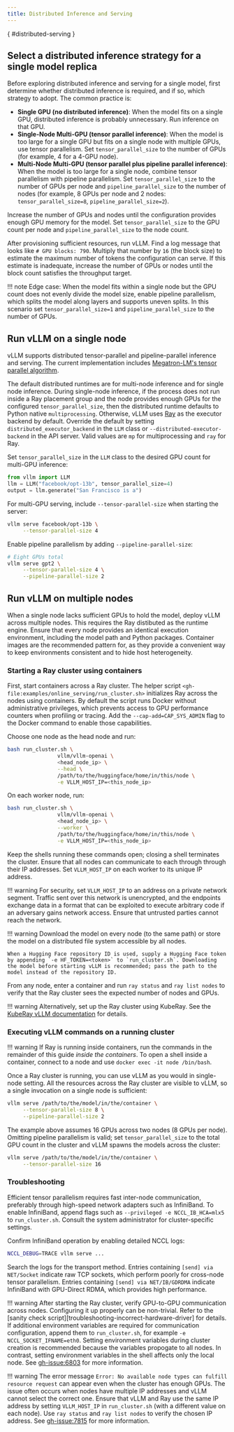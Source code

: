 ```yaml
---
title: Distributed Inference and Serving
---
```

[](){ #distributed-serving }

## Select a distributed inference strategy for a single model replica

Before exploring distributed inference and serving for a single model, first determine whether distributed inference is required, and if so, which strategy to adopt. The common practice is:

- **Single GPU (no distributed inference)**: When the model fits on a single GPU, distributed inference is probably unnecessary. Run inference on that GPU.
- **Single-Node Multi-GPU (tensor parallel inference)**: When the model is too large for a single GPU but fits on a single node with multiple GPUs, use tensor parallelism. Set `tensor_parallel_size` to the number of GPUs (for example, 4 for a 4-GPU node).
- **Multi-Node Multi-GPU (tensor parallel plus pipeline parallel inference)**: When the model is too large for a single node, combine tensor parallelism with pipeline parallelism. Set `tensor_parallel_size` to the number of GPUs per node and `pipeline_parallel_size` to the number of nodes (for example, 8 GPUs per node and 2 nodes: `tensor_parallel_size=8`, `pipeline_parallel_size=2`).

Increase the number of GPUs and nodes until the configuration provides enough GPU memory for the model. Set `tensor_parallel_size` to the GPU count per node and `pipeline_parallel_size` to the node count.

After provisioning sufficient resources, run vLLM. Find a log message that looks like `# GPU blocks: 790`. Multiply that number by `16` (the block size) to estimate the maximum number of tokens the configuration can serve. If this estimate is inadequate, increase the number of GPUs or nodes until the block count satisfies the throughput target.

!!! note
    Edge case: When the model fits within a single node but the GPU count does not evenly divide the model size, enable pipeline parallelism, which splits the model along layers and supports uneven splits. In this scenario set `tensor_parallel_size=1` and `pipeline_parallel_size` to the number of GPUs.

## Run vLLM on a single node

vLLM supports distributed tensor-parallel and pipeline-parallel inference and serving. The current implementation includes [Megatron-LM's tensor parallel algorithm](https://arxiv.org/pdf/1909.08053.pdf). 

The default distributed runtimes are for multi-node inference and  for single node inference. During single-node inference, if the process does not run inside a Ray placement group and the node provides enough GPUs for the configured `tensor_parallel_size`, then the distributed runtime defaults to Python native `multiprocessing`. Otherwise, vLLM uses [Ray](https://github.com/ray-project/ray) as the executor backend by default. Override the default by setting `distributed_executor_backend` in the `LLM` class or `--distributed-executor-backend` in the API server. Valid values are `mp` for multiprocessing and `ray` for Ray.

Set `tensor_parallel_size` in the `LLM` class to the desired GPU count for multi-GPU inference:

```python
from vllm import LLM
llm = LLM("facebook/opt-13b", tensor_parallel_size=4)
output = llm.generate("San Francisco is a")
```

For multi-GPU serving, include `--tensor-parallel-size` when starting the server:

```bash
vllm serve facebook/opt-13b \
     --tensor-parallel-size 4
```

Enable pipeline parallelism by adding `--pipeline-parallel-size`:

```bash
# Eight GPUs total
vllm serve gpt2 \
     --tensor-parallel-size 4 \
     --pipeline-parallel-size 2
```

## Run vLLM on multiple nodes

When a single node lacks sufficient GPUs to hold the model, deploy vLLM across multiple nodes. This requires the Ray distibuted as the runtime engine. Ensure that every node provides an identical execution environment, including the model path and Python packages. Container images are the recommended pattern for, as they provide a convenient way to keep environments consistent and to hide host heterogeneity.



### Starting a Ray cluster using containers

First, start containers across a Ray cluster. The helper script `<gh-file:examples/online_serving/run_cluster.sh>` initializes Ray across the nodes using containers. By default the script runs Docker without administrative privileges, which prevents access to GPU performance counters when profiling or tracing. Add the `--cap-add=CAP_SYS_ADMIN` flag to the Docker command to enable those capabilities.

Choose one node as the head node and run:

```bash
bash run_cluster.sh \
                vllm/vllm-openai \
                <head_node_ip> \
                --head \
                /path/to/the/huggingface/home/in/this/node \
                -e VLLM_HOST_IP=<this_node_ip>
```

On each worker node, run:

```bash
bash run_cluster.sh \
                vllm/vllm-openai \
                <head_node_ip> \
                --worker \
                /path/to/the/huggingface/home/in/this/node \
                -e VLLM_HOST_IP=<this_node_ip>
```

Keep the shells running these commands open; closing a shell terminates the cluster. Ensure that all nodes can communicate to each through through their IP addresses. Set `VLLM_HOST_IP` on each worker to its unique IP address.

!!! warning
    For security, set `VLLM_HOST_IP` to an address on a private network segment. Traffic sent over this network is unencrypted, and the endpoints exchange data in a format that can be exploited to execute arbitrary code if an adversary gains network access. Ensure that untrusted parties cannot reach the network.


!!! warning
    Download the model on every node (to the same path) or store the model on a distributed file system accessible by all nodes.

    When a Hugging Face repository ID is used, supply a Hugging Face token by appending `-e HF_TOKEN=<token>` to `run_cluster.sh`. Downloading the model before starting vLLM is recommended; pass the path to the model instead of the repository ID.

From any node, enter a container and run `ray status` and `ray list nodes` to verify that the Ray cluster sees the expected number of nodes and GPUs.

!!! warning
    Alternatively, set up the Ray cluster using KubeRay. See the [KubeRay vLLM documentation](https://docs.ray.io/en/latest/cluster/kubernetes/examples/vllm-rayservice.html) for details.

### Executing vLLM commands on a running cluster 

!!! warning
     If Ray is running inside containers, run the commands in the remainder of this guide *inside the containers*. To open a shell inside a container, connect to a node and use `docker exec -it node /bin/bash`.

Once a Ray cluster is running, you can use vLLM as you would in single-node setting. All the resources across the Ray cluster are visible to vLLM, so a single invocation on a single node is sufficient:

```bash
vllm serve /path/to/the/model/in/the/container \
     --tensor-parallel-size 8 \
     --pipeline-parallel-size 2
```

The example above assumes 16 GPUs across two nodes (8 GPUs per node). Omitting pipeline parallelism is valid; set `tensor_parallel_size` to the total GPU count in the cluster and vLLM spawns the models across the cluster:

```bash
vllm serve /path/to/the/model/in/the/container \
     --tensor-parallel-size 16
```

### Troubleshooting

Efficient tensor parallelism requires fast inter-node communication, preferably through high-speed network adapters such as InfiniBand. To enable InfiniBand, append flags such as `--privileged -e NCCL_IB_HCA=mlx5` to `run_cluster.sh`. Consult the system administrator for cluster-specific settings.

Confirm InfiniBand operation by enabling detailed NCCL logs:

```bash
NCCL_DEBUG=TRACE vllm serve ...
```

Search the logs for the transport method. Entries containing `[send] via NET/Socket` indicate raw TCP sockets, which perform poorly for cross-node tensor parallelism. Entries containing `[send] via NET/IB/GDRDMA` indicate InfiniBand with GPU-Direct RDMA, which provides high performance.

!!! warning
    After starting the Ray cluster, verify GPU-to-GPU communication across nodes. Configuring it up properly can be non-trivial. Refer to the [sanity check script][troubleshooting-incorrect-hardware-driver] for details. If additional environment variables are required for communication configuration, append them to `run_cluster.sh`, for example `-e NCCL_SOCKET_IFNAME=eth0`. Setting environment variables during cluster creation is recommended because the variables propogate to all nodes. In contrast, setting environment variables in the shell affects only the local node. See <gh-issue:6803> for more information.


!!! warning
    The error message `Error: No available node types can fulfill resource request` can appear even when the cluster has enough GPUs. The issue often occurs when nodes have multiple IP addresses and vLLM cannot select the correct one. Ensure that vLLM and Ray use the same IP address by setting `VLLM_HOST_IP` in `run_cluster.sh` (with a different value on each node). Use `ray status` and `ray list nodes` to verify the chosen IP address. See <gh-issue:7815> for more information.
